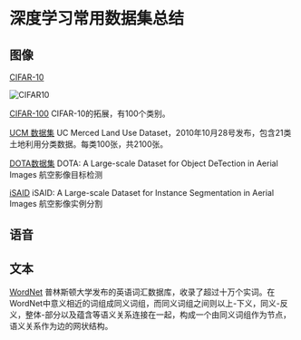 # 深度学习常用数据集总结

## 图像
[CIFAR-10](https://www.cs.toronto.edu/~kriz/cifar.html)

![CIFAR10](https://i.loli.net/2019/12/02/2vNbTFxY5lPynoG.png)

[CIFAR-100](https://www.cs.toronto.edu/~kriz/cifar.html)
CIFAR-10的拓展，有100个类别。

[UCM 数据集](http://weegee.vision.ucmerced.edu/datasets/landuse.html)
UC Merced Land Use Dataset，2010年10月28号发布，包含21类土地利用分类数据。每类100张，共2100张。

[DOTA数据集](https://captain-whu.github.io/DOTA)
DOTA: A Large-scale Dataset for Object DeTection in Aerial Images
航空影像目标检测

[iSAID](https://captain-whu.github.io/iSAID/evaluation.html)
iSAID: A Large-scale Dataset for Instance Segmentation in Aerial Images
航空影像实例分割
## 语音


## 文本
[WordNet](https://wordnet.princeton.edu/download)
普林斯顿大学发布的英语词汇数据库，收录了超过十万个实词。在WordNet中意义相近的词组成同义词组，而同义词组之间则以上-下义，同义-反义，整体-部分以及蕴含等语义关系连接在一起，构成一个由同义词组作为节点，语义关系作为边的网状结构。
